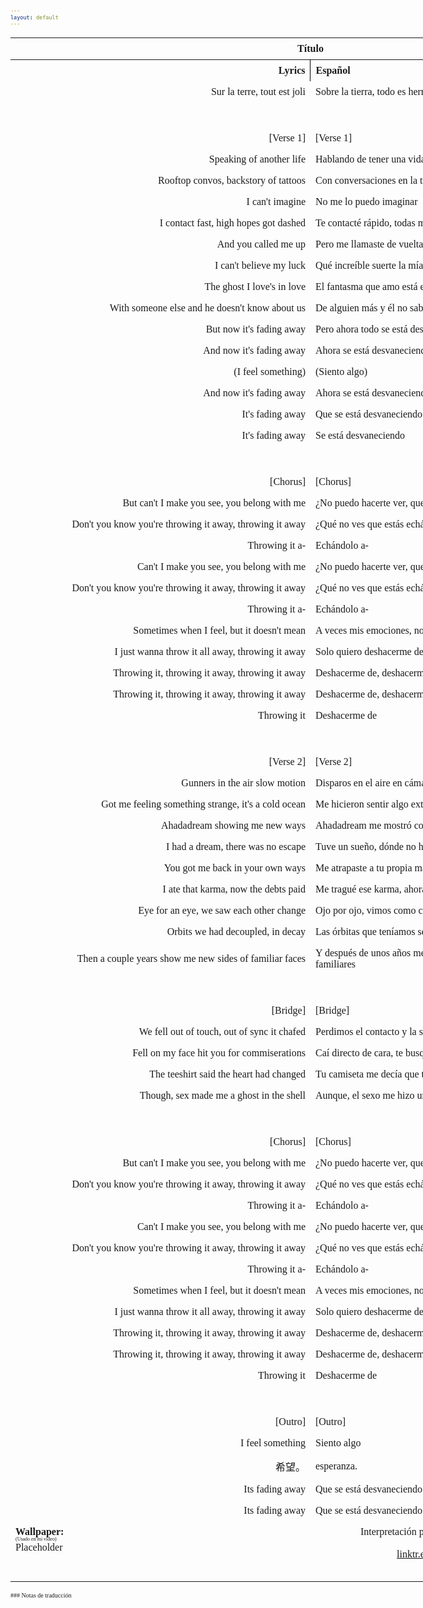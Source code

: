```yaml
---
layout: default
---
```

<!-- VARIABLES -->
<script>
    //
    //CANCION
    var cancion = "EDEN - Ghost In The Shell [MrSuicideSheep 23.06.24]";
    //
    //WALLPAPER
    var titulo = "YouTube";
    var texto = "@valentijnfdb";
    var wfuente = "https://youtu.be/mPnrRdHjDhU?si=bOq_ucALeoDhGdtb&t=26";
    //
    //PISTAS
    var vocals = "";
    var instrumental = "";
    //
    //VIDEO LOSSELESS
    var videoText = "Catbox"; 
    var videoLink = "https://files.catbox.moe/i1v29k.mov";
    //
    //
    //
    //ARTISTA 1
    var artist = "EDEN";
    var tidal = "https://tidal.com/browse/artist/15718519?u";
    var spotify = "https://open.spotify.com/artist/1t20wYnTiAT0Bs7H1hv9Wt";
    var instagram = "https://www.instagram.com/iameden";
    var twitter = "https://twitter.com/iameden";
    var soundcloud = "";
    var website = "https://iameden.eu/";
    var facebook = "";
    var youtube = "https://www.youtube.com/channel/UC-ZsN5evqmSVo3_SJyQe9yA";
    var reddit  = "";
    var discord = "";
    //
    //ARTISTA 2
    var artist2 = "";
    var tidal2 = "";
    var spotify2 = "";
    var instagram2 = "";
    var twitter2 = "";
    var soundcloud2 = "";
    var website2 = "";
    var facebook2 = "";
    var youtube2 = "";
    var discord2 = "";
    //
    //ARTISTA 3
    var artist3 = "";
    var tidal3 = "";
    var spotify3 = "";
    var instagram3 = "";
    var twitter3 = "";
    var soundcloud3 = "";
    var website3 = "";
    var facebook3 = "";
    var youtube3 = "";
    var discord3 = "";
   //
</script>
<!-- ESTILOS -->

<head>
    <style>
        body {
            font-family: "Times New Roman", Times, serif;
            font-size: 62.5%;
            width: 100%;
        }
        table {
            border-collapse: collapse;
            font-size: 1rem;
            width: 120ch;
        }
        th,
        td {
            padding: 8px;
        }
        tr td:first-child {
            text-align: right;
        }
        tr td:nth-child(2) {
            text-align: left;
        }
        .titulo {
            text-align: center;
        }
        .ingles {
            text-align: right;
            width: 50%;
        }
        .espanol {
            text-align: left;
            width: 50%;
        }
        .borde-derecho {
            border-right: 1px solid black;
        }
        .mitad-tamano {
            font-size: 50%;
            display: block;
            margin-top: -2px;
            margin-bottom: 0px;
        }
        .top-align {
            vertical-align: top;
        }
        .align-left {
            text-align: left;
        }
        .mid-align {
            vertical-align: middle;
        }
        .tab {
            display: inline-block;
            margin-left: 1.5rem;
        }
    </style>
</head>
<!-- CUERPO CON LA TABLA -->

<body>
    <table>
        <tr>
            <th colspan="4" class="titulo">Título</th>
        </tr>
        <tr>
            <th colspan="2" class="ingles borde-derecho">Lyrics</th>
            <th colspan="2" class="espanol">Español</th>
        </tr>
        <!-- INICIAR AQUI LA LETRA <td colspan="2"> -->
        <tr><td colspan="2">Sur la terre, tout est joli</td><td colspan="2">Sobre la tierra, todo es hermoso</td></tr><tr><td colspan="2">ㅤ</td><td colspan="2">ㅤ</td></tr><tr><td colspan="2">[Verse 1]</td><td colspan="2">[Verse 1]</td></tr><tr><td colspan="2">Speaking of another life</td><td colspan="2">Hablando de tener una vida diferente</td></tr><tr><td colspan="2">Rooftop convos, backstory of tattoos</td><td colspan="2">Con conversaciones en la terraza, e historias de tatuajes</td></tr><tr><td colspan="2">I can't imagine</td><td colspan="2">No me lo puedo imaginar</td></tr><tr><td colspan="2">I contact fast, high hopes got dashed</td><td colspan="2">Te contacté rápido, todas mis esperanzas se desvanecieron</td></tr><tr><td colspan="2">And you called me up</td><td colspan="2">Pero me llamaste de vuelta</td></tr><tr><td colspan="2">I can't believe my luck</td><td colspan="2">Qué increíble suerte la mía</td></tr><tr><td colspan="2">The ghost I love's in love</td><td colspan="2">El fantasma que amo está enamorado</td></tr><tr><td colspan="2">With someone else and he doesn't know about us</td><td colspan="2">De alguien más y él no sabe sobre nosotros</td></tr>
<tr><td colspan="2">But now it's fading away</td><td colspan="2">Pero ahora todo se está desvaneciendo</td></tr><tr><td colspan="2">And now it's fading away</td><td colspan="2">Ahora se está desvaneciendo</td></tr><tr><td colspan="2">(I feel something)</td><td colspan="2">(Siento algo)</td></tr><tr><td colspan="2">And now it's fading away</td><td colspan="2">Ahora se está desvaneciendo</td></tr><tr><td colspan="2">It's fading away</td><td colspan="2">Que se está desvaneciendo</td></tr><tr><td colspan="2">It's fading away</td><td colspan="2">Se está desvaneciendo</td></tr><tr><td colspan="2">ㅤ</td><td colspan="2">ㅤ</td></tr><tr><td colspan="2">[Chorus]</td><td colspan="2">[Chorus]</td></tr><tr><td colspan="2">But can't I make you see, you belong with me</td><td colspan="2">¿No puedo hacerte ver, que perteneces aquí conmigo?</td></tr><tr><td colspan="2">Don't you know you're throwing it away, throwing it away</td><td colspan="2">¿Qué no ves que estás echándolo a perder, echándolo a perder?</td></tr><tr><td colspan="2">Throwing it a-</td><td colspan="2">Echándolo a-</td></tr><tr><td colspan="2">Can't I make you see, you belong with me</td><td colspan="2">¿No puedo hacerte ver, que perteneces aquí conmigo?</td></tr>
<tr><td colspan="2">Don't you know you're throwing it away, throwing it away</td><td colspan="2">¿Qué no ves que estás echándolo a perder, echándolo a perder?</td></tr><tr><td colspan="2">Throwing it a-</td><td colspan="2">Echándolo a-</td></tr><tr><td colspan="2">Sometimes when I feel, but it doesn't mean</td><td colspan="2">A veces mis emociones, no están siendo claras</td></tr><tr><td colspan="2">I just wanna throw it all away, throwing it away</td><td colspan="2">Solo quiero deshacerme de todo, deshacerme de todo</td></tr><tr><td colspan="2">Throwing it, throwing it away, throwing it away</td><td colspan="2">Deshacerme de, deshacerme de todo, deshacerme de todo</td></tr><tr><td colspan="2">Throwing it, throwing it away, throwing it away</td><td colspan="2">Deshacerme de, deshacerme de todo, deshacerme de todo</td></tr><tr><td colspan="2">Throwing it</td><td colspan="2">Deshacerme de</td></tr><tr><td colspan="2">ㅤ</td><td colspan="2">ㅤ</td></tr><tr><td colspan="2">[Verse 2]</td><td colspan="2">[Verse 2]</td></tr><tr><td colspan="2">Gunners in the air slow motion</td><td colspan="2">Disparos en el aire en cámara lenta</td></tr>
<tr><td colspan="2">Got me feeling something strange, it's a cold ocеan</td><td colspan="2">Me hicieron sentir algo extraño, cómo estar en un frío océano</td></tr><tr><td colspan="2">Ahadadream showing me new ways</td><td colspan="2">Ahadadream me mostró como ver las cosas de nuevas manera</td></tr><tr><td colspan="2">I had a drеam, there was no escape</td><td colspan="2">Tuve un sueño, dónde no había escape</td></tr><tr><td colspan="2">You got me back in your own ways</td><td colspan="2">Me atrapaste a tu propia manera</td></tr><tr><td colspan="2">I ate that karma, now the debts paid</td><td colspan="2">Me tragué ese karma, ahora esa deuda está saldada</td></tr><tr><td colspan="2">Eye for an eye, we saw each other change</td><td colspan="2">Ojo por ojo, vimos como cambiamos</td></tr><tr><td colspan="2">Orbits we had decoupled, in decay</td><td colspan="2">Las órbitas que teníamos se desacoplaron, en decadencia</td></tr><tr><td colspan="2">Then a couple years show me new sides of familiar faces</td><td colspan="2">Y después de unos años me muestran nuevos lados de esas caras familiares</td></tr><tr><td colspan="2">ㅤ</td><td colspan="2">ㅤ</td></tr><tr><td colspan="2">[Bridge]</td><td colspan="2">[Bridge]</td></tr>
<tr><td colspan="2">We fell out of touch, out of sync it chafed</td><td colspan="2">Perdimos el contacto y la sincronía, eso dolió</td></tr><tr><td colspan="2">Fell on my face hit you for commiserations</td><td colspan="2">Caí directo de cara, te busqué para consolarme</td></tr><tr><td colspan="2">The teeshirt said the heart had changed</td><td colspan="2">Tu camiseta me decía que tu corazón había cambiado</td></tr><tr><td colspan="2">Though, sex made me a ghost in the shell</td><td colspan="2">Aunque, el sexo me hizo un fantasma en un cascarón.</td></tr><tr><td colspan="2">ㅤ</td><td colspan="2">ㅤ</td></tr><tr><td colspan="2">[Chorus]</td><td colspan="2">[Chorus]</td></tr><tr><td colspan="2">But can't I make you see, you belong with me</td><td colspan="2">¿No puedo hacerte ver, que perteneces aquí conmigo?</td></tr><tr><td colspan="2">Don't you know you're throwing it away, throwing it away</td><td colspan="2">¿Qué no ves que estás echándolo a perder, echándolo a perder?</td></tr><tr><td colspan="2">Throwing it a-</td><td colspan="2">Echándolo a-</td></tr><tr><td colspan="2">Can't I make you see, you belong with me</td><td colspan="2">¿No puedo hacerte ver, que perteneces aquí conmigo?</td></tr>
<tr><td colspan="2">Don't you know you're throwing it away, throwing it away</td><td colspan="2">¿Qué no ves que estás echándolo a perder, echándolo a perder?</td></tr><tr><td colspan="2">Throwing it a-</td><td colspan="2">Echándolo a-</td></tr><tr><td colspan="2">Sometimes when I feel, but it doesn't mean</td><td colspan="2">A veces mis emociones, no están siendo claras</td></tr><tr><td colspan="2">I just wanna throw it all away, throwing it away</td><td colspan="2">Solo quiero deshacerme de todo, deshacerme de todo</td></tr><tr><td colspan="2">Throwing it, throwing it away, throwing it away</td><td colspan="2">Deshacerme de, deshacerme de todo, deshacerme de todo</td></tr><tr><td colspan="2">Throwing it, throwing it away, throwing it away</td><td colspan="2">Deshacerme de, deshacerme de todo, deshacerme de todo</td></tr><tr><td colspan="2">Throwing it</td><td colspan="2">Deshacerme de</td></tr><tr><td colspan="2">ㅤ</td><td colspan="2">ㅤ</td></tr><tr><td colspan="2">[Outro]</td><td colspan="2">[Outro]</td></tr><tr><td colspan="2">I feel something</td><td colspan="2">Siento algo</td></tr><tr><td colspan="2">希望。</td><td colspan="2">esperanza.</td></tr><tr><td colspan="2">Its fading away</td><td colspan="2">Que se está desvaneciendo</td></tr>
<tr><td colspan="2">Its fading away</td><td colspan="2">Que se está desvaneciendo</td></tr>
        <!-- FINAL DE LA LETRA <td colspan="2"> -->
        <tr>
            <td class="top-align align-left" style="text-align: left;"><span id="spanWallpaper"><b>Wallpaper:</b><span class="mitad-tamano">(Usado
                        en mi
                        video)</span><span id="FuenteW1">Placeholder</span></span>
            </td>
            <td class="top-align" style="text-align: left;"><span id="UrlsArtista1"></span></td>
            <td class="top-align" style="text-align: right;">Interpretación por: <b>Argel H</b><br>Redes:<br><a
                    href="https://linktr.ee/iamargelh" target="_blank">linktr.ee/iamargelh</a></td>
            <td class="top-align align-left" width="140ch"><img src="https://i.imgur.com/RQLfOkU.gif" width="80ch"></td>
        </tr>
    </table>
    <!-- INFIERNO DE LOS SCIRPT -->
    <script>
        // Combine all scripts into a single file
        // Script 1
        var tituloc = document.querySelector(".titulo");
        tituloc.textContent = cancion;
        tituloc.style.textAlign = "center";
        document.title = "(ArgelH-Subs) " + cancion;
        var fuenteW1 = document.getElementById("FuenteW1");
        fuenteW1.innerHTML = titulo + ": ";
        var enlace = document.createElement("a");
        var link = document.querySelector("link[rel~='icon']");
        link = document.createElement("link");
        link.rel = "icon";
        document.head.appendChild(link);
        link.href = "https://i.imgur.com/yDkaBI1.png";
        if (wfuente) {
            enlace.href = wfuente;
            enlace.target = "_blank";
        }
        enlace.textContent = texto;
        enlace.style.fontStyle = "italic";
        fuenteW1.appendChild(enlace);
        if (vocals || instrumental) {
            var spanWallpaper = document.getElementById("spanWallpaper");
            spanWallpaper.appendChild(document.createElement("br"));
            var audiosSpan = document.createElement("span");
            audiosSpan.innerHTML = "<strong>Audios:</strong>";
            spanWallpaper.parentNode.insertBefore(audiosSpan, spanWallpaper.nextSibling);
            var extractedText = document.createElement("span");
            extractedText.textContent = "(Extraídos de la canción)";
            extractedText.style.fontSize = "50%";
            extractedText.style.display = "block";
            extractedText.style.marginTop = "-2px";
            extractedText.style.marginBottom = "0px";
            audiosSpan.appendChild(extractedText);
            if (vocals) {
                var vocalsLink = document.createElement("a");
                vocalsLink.href = vocals;
                vocalsLink.target = "_blank";
                vocalsLink.textContent = "Acapella";
                audiosSpan.appendChild(vocalsLink);
                audiosSpan.appendChild(document.createElement("br"));
            }
            if (instrumental) {
                var instrumentalLink = document.createElement("a");
                instrumentalLink.href = instrumental;
                instrumentalLink.target = "_blank";
                instrumentalLink.textContent = "Instrumental";
                audiosSpan.appendChild(instrumentalLink);
            }
        }
        // Script 2
        var celdaUrlsArtista1 = document.getElementById("UrlsArtista1");
        var artistName = document.createElement("strong");
        artistName.textContent = artist + ":";
        celdaUrlsArtista1.appendChild(artistName);
        celdaUrlsArtista1.appendChild(document.createElement("br")); // AÑADE UN SALTO DE LINEA DESPUES DEL ARTISTA
        if (tidal) {
            var enlaceTidal = document.createElement("a");
            enlaceTidal.href = tidal;
            enlaceTidal.target = "_blank";
            enlaceTidal.textContent = "Tidal";
            celdaUrlsArtista1.appendChild(enlaceTidal);
            celdaUrlsArtista1.appendChild(document.createElement("br"));
        }
        if (spotify) {
            var UrlsArtista1potify = document.createElement("a");
            UrlsArtista1potify.href = spotify;
            UrlsArtista1potify.target = "_blank";
            UrlsArtista1potify.textContent = "Spotify";
            celdaUrlsArtista1.appendChild(UrlsArtista1potify);
            celdaUrlsArtista1.appendChild(document.createElement("br"));
        }
        if (soundcloud) {
            var UrlsArtista1oundCloud = document.createElement("a");
            UrlsArtista1oundCloud.href = soundcloud;
            UrlsArtista1oundCloud.target = "_blank";
            UrlsArtista1oundCloud.textContent = "SoundCloud";
            celdaUrlsArtista1.appendChild(UrlsArtista1oundCloud);
            celdaUrlsArtista1.appendChild(document.createElement("br"));
        }
        if (youtube) {
            var enlaceYouTube = document.createElement("a");
            enlaceYouTube.href = youtube;
            enlaceYouTube.target = "_blank";
            enlaceYouTube.textContent = "YouTube";
            celdaUrlsArtista1.appendChild(enlaceYouTube);
            celdaUrlsArtista1.appendChild(document.createElement("br"));
        }
        if (website) {
            var enlaceWebsite = document.createElement("a");
            enlaceWebsite.href = website;
            enlaceWebsite.target = "_blank";
            enlaceWebsite.textContent = "Website";
            celdaUrlsArtista1.appendChild(enlaceWebsite);
            celdaUrlsArtista1.appendChild(document.createElement("br"));
        }
        if (discord) {
            var enlacereddit = document.createElement("a");
            enlacereddit.href = reddit;
            enlacereddit.target = "_blank";
            enlacereddit.textContent = "Reddit";
            celdaUrlsArtista1.appendChild(enlacereddit);
            celdaUrlsArtista1.appendChild(document.createElement("br"));
        }
        if (discord) {
            var enlacediscord = document.createElement("a");
            enlacediscord.href = discord;
            enlacediscord.target = "_blank";
            enlacediscord.textContent = "Discord";
            celdaUrlsArtista1.appendChild(enlacediscord);
            celdaUrlsArtista1.appendChild(document.createElement("br"));
        }
        if (instagram) {
            var enlaceInstagram = document.createElement("a");
            enlaceInstagram.href = instagram;
            enlaceInstagram.target = "_blank";
            enlaceInstagram.textContent = "Instagram";
            celdaUrlsArtista1.appendChild(enlaceInstagram);
            celdaUrlsArtista1.appendChild(document.createElement("br"));
        }
        if (facebook) {
            var enlaceFacebook = document.createElement("a");
            enlaceFacebook.href = facebook;
            enlaceFacebook.target = "_blank";
            enlaceFacebook.textContent = "Facebook";
            celdaUrlsArtista1.appendChild(enlaceFacebook);
            celdaUrlsArtista1.appendChild(document.createElement("br"));
        }
        if (twitter) {
            var enlacetwitter = document.createElement("a");
            enlacetwitter.href = twitter;
            enlacetwitter.target = "_blank";
            enlacetwitter.textContent = "Twitter";
            celdaUrlsArtista1.appendChild(enlacetwitter);
        }
        // Script 3
        if (artist2) {
            var celdaUrlsArtista1 = document.getElementById("UrlsArtista1");
            celdaUrlsArtista1.appendChild(document.createElement("br"));
            celdaUrlsArtista1.appendChild(document.createElement("br"));
            var celdaUrlsArtista2 = document.createElement("span");
            celdaUrlsArtista2.id = "UrlsArtista2";
            celdaUrlsArtista1.parentNode.insertBefore(celdaUrlsArtista2, celdaUrlsArtista1.nextSibling);
            var artistName2 = document.createElement("strong");
            artistName2.textContent = artist2 + ":";
            celdaUrlsArtista2.appendChild(artistName2);
            celdaUrlsArtista2.appendChild(document.createElement("br"));
            if (tidal2) {
                var enlaceTidal = document.createElement("a");
                enlaceTidal.href = tidal2;
                enlaceTidal.target = "_blank";
                enlaceTidal.textContent = "Tidal";
                celdaUrlsArtista2.appendChild(enlaceTidal);
                celdaUrlsArtista2.appendChild(document.createElement("br"));
            }
            if (spotify2) {
                var UrlsArtista1potify = document.createElement("a");
                UrlsArtista1potify.href = spotify2;
                UrlsArtista1potify.target = "_blank";
                UrlsArtista1potify.textContent = "Spotify";
                celdaUrlsArtista2.appendChild(UrlsArtista1potify);
                celdaUrlsArtista2.appendChild(document.createElement("br"));
            }
            if (soundcloud2) {
                var UrlsArtista1oundCloud = document.createElement("a");
                UrlsArtista1oundCloud.href = soundcloud2;
                UrlsArtista1oundCloud.target = "_blank";
                UrlsArtista1oundCloud.textContent = "SoundCloud";
                celdaUrlsArtista2.appendChild(UrlsArtista1oundCloud);
                celdaUrlsArtista2.appendChild(document.createElement("br"));
            }
            if (youtube2) {
                var enlaceYouTube = document.createElement("a");
                enlaceYouTube.href = youtube2;
                enlaceYouTube.target = "_blank";
                enlaceYouTube.textContent = "YouTube";
                celdaUrlsArtista2.appendChild(enlaceYouTube);
                celdaUrlsArtista2.appendChild(document.createElement("br"));
            }
            if (website2) {
                var enlaceWebsite = document.createElement("a");
                enlaceWebsite.href = website;
                enlaceWebsite.target = "_blank";
                enlaceWebsite.textContent = "Website";
                celdaUrlsArtista2.appendChild(enlaceWebsite);
                celdaUrlsArtista2.appendChild(document.createElement("br"));
            }
            if (discord2) {
                var enlacediscord = document.createElement("a");
                enlacediscord.href = discord2;
                enlacediscord.target = "_blank";
                enlacediscord.textContent = "Discord";
                celdaUrlsArtista2.appendChild(enlacediscord);
                celdaUrlsArtista2.appendChild(document.createElement("br"));
            }
            if (instagram) {
                var enlaceInstagram = document.createElement("a");
                enlaceInstagram.href = instagram;
                enlaceInstagram.target = "_blank";
                enlaceInstagram.textContent = "Instagram";
                celdaUrlsArtista2.appendChild(enlaceInstagram);
                celdaUrlsArtista2.appendChild(document.createElement("br"));
            }
            if (facebook2) {
                var enlaceFacebook = document.createElement("a");
                enlaceFacebook.href = facebook2;
                enlaceFacebook.target = "_blank";
                enlaceFacebook.textContent = "Facebook";
                celdaUrlsArtista2.appendChild(enlaceFacebook);
                celdaUrlsArtista2.appendChild(document.createElement("br"));
            }
            if (twitter2) {
                var enlacetwitter = document.createElement("a");
                enlacetwitter.href = twitter2;
                enlacetwitter.target = "_blank";
                enlacetwitter.textContent = "Twitter";
                celdaUrlsArtista2.appendChild(enlacetwitter);
            }
        }
        // Script 4
        if (artist3) {
            var celdaUrlsArtista2 = document.getElementById("UrlsArtista2");
            celdaUrlsArtista2.appendChild(document.createElement("br"));
            celdaUrlsArtista2.appendChild(document.createElement("br"));
            var celdaUrlsArtista3 = document.createElement("span");
            celdaUrlsArtista3.id = "UrlsArtista3";
            celdaUrlsArtista2.parentNode.insertBefore(celdaUrlsArtista3, celdaUrlsArtista2.nextSibling);
            var artistName3 = document.createElement("strong");
            artistName3.textContent = artist3 + ":";
            celdaUrlsArtista3.appendChild(artistName3);
            celdaUrlsArtista3.appendChild(document.createElement("br"));
            if (tidal3) {
                var enlaceTidal = document.createElement("a");
                enlaceTidal.href = tidal3;
                enlaceTidal.target = "_blank";
                enlaceTidal.textContent = "Tidal";
                celdaUrlsArtista3.appendChild(enlaceTidal);
                celdaUrlsArtista3.appendChild(document.createElement("br"));
            }
            if (spotify3) {
                var UrlsArtista1potify = document.createElement("a");
                UrlsArtista1potify.href = spotify3;
                UrlsArtista1potify.target = "_blank";
                UrlsArtista1potify.textContent = "Spotify";
                celdaUrlsArtista3.appendChild(UrlsArtista1potify);
                celdaUrlsArtista3.appendChild(document.createElement("br"));
            }
            if (soundcloud3) {
                var UrlsArtista1oundCloud = document.createElement("a");
                UrlsArtista1oundCloud.href = soundcloud;
                UrlsArtista1oundCloud.target = "_blank";
                UrlsArtista1oundCloud.textContent = "SoundCloud";
                celdaUrlsArtista3.appendChild(UrlsArtista1oundCloud);
                celdaUrlsArtista3.appendChild(document.createElement("br"));
            }
            if (youtube) {
                var enlaceYouTube = document.createElement("a");
                enlaceYouTube.href = youtube;
                enlaceYouTube.target = "_blank";
                enlaceYouTube.textContent = "YouTube";
                celdaUrlsArtista3.appendChild(enlaceYouTube);
                celdaUrlsArtista3.appendChild(document.createElement("br"));
            }
            if (website3) {
                var enlaceWebsite = document.createElement("a");
                enlaceWebsite.href = website3;
                enlaceWebsite.target = "_blank";
                enlaceWebsite.textContent = "Website";
                celdaUrlsArtista3.appendChild(enlaceWebsite);
                celdaUrlsArtista3.appendChild(document.createElement("br"));
            }
            if (discord3) {
                var enlacediscord = document.createElement("a");
                enlacediscord.href = discord3;
                enlacediscord.target = "_blank";
                enlacediscord.textContent = "Discord";
                celdaUrlsArtista3.appendChild(enlacediscord);
                celdaUrlsArtista3.appendChild(document.createElement("br"));
            }
            if (instagram3) {
                var enlaceInstagram = document.createElement("a");
                enlaceInstagram.href = instagram3;
                enlaceInstagram.target = "_blank";
                enlaceInstagram.textContent = "Instagram";
                celdaUrlsArtista3.appendChild(enlaceInstagram);
                celdaUrlsArtista3.appendChild(document.createElement("br"));
            }
            if (facebook3) {
                var enlaceFacebook = document.createElement("a");
                enlaceFacebook.href = facebook3;
                enlaceFacebook.target = "_blank";
                enlaceFacebook.textContent = "Facebook";
                celdaUrlsArtista3.appendChild(enlaceFacebook);
                celdaUrlsArtista3.appendChild(document.createElement("br"));
            }
            if (twitter3) {
                var enlacetwitter = document.createElement("a");
                enlacetwitter.href = twitter3;
                enlacetwitter.target = "_blank";
                enlacetwitter.textContent = "Twitter";
                celdaUrlsArtista3.appendChild(enlacetwitter);
            }
        }
        // Script 5
        if (videoLink) {
            var audiosSpan = document.querySelector("#spanWallpaper + span");
            if (!audiosSpan) {
                audiosSpan = document.querySelector("#spanWallpaper");
            }
            var br = document.createElement("br");
            audiosSpan.parentNode.insertBefore(br, audiosSpan.nextSibling);
            var videoSpan = document.createElement("span");
            videoSpan.innerHTML = "<strong>Video Con Mejor Calidad:</strong>";
            br.parentNode.insertBefore(videoSpan, br.nextSibling);
            videoSpan.appendChild(document.createElement("br"));
            var videoLinkElement = document.createElement("a");
            videoLinkElement.href = videoLink;
            videoLinkElement.target = "_blank";
            videoLinkElement.textContent = videoText;
            videoSpan.appendChild(videoLinkElement);
        }
    </script>
</body>
### Notas de traducción
